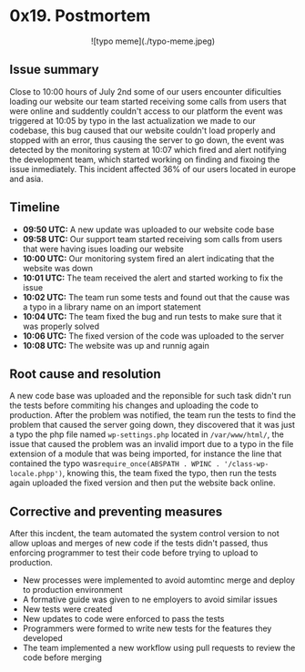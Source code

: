 # 0x19. Postmortem

<center>
![typo meme](./typo-meme.jpeg)
</center>

## Issue summary
Close to 10:00 hours of July 2nd some of our users encounter dificulties loading our website our team started receiving some calls from users that were online and suddently couldn't access to our platform the event was triggered at 10:05 by typo in the last actualization we made to our codebase, this bug caused that our website couldn't load properly and stopped with an error, thus causing the server to go down, the event was detected by the monitoring system at 10:07 which fired and alert notifying the development team, which started working on finding and fixoing the issue inmediately. This incident affected 36% of our users located in europe and asia.

## Timeline
- **09:50 UTC:** A new update was uploaded to our website code base
- **09:58 UTC:** Our support team started receiving som calls from users that were having isues loading our website
- **10:00 UTC:**  Our monitoring system fired an alert indicating that the website was down
- **10:01 UTC:** The team received the alert and started working to fix the issue
- **10:02 UTC:** The team run some tests and found out that the cause was a typo in a library name on an import statement
- **10:04 UTC:** The team fixed the bug and run tests to make sure that it was properly solved
- **10:06 UTC:** The fixed version of the code was uploaded to the server
- **10:08 UTC:** The website was up and runnig again

## Root cause and resolution
A new code base was uploaded and the reponsible for such task didn't run the tests before commiting his changes and uploading the code to production. After the problem was notified, the team run the tests to find the problem that caused the server going down, they discovered that it was just a typo the php file named `wp-settings.php` located in `/var/www/html/`, the issue that caused the problem was an invalid import due to a typo in the file extension of a module that was being imported, for instance the line that contained the typo was`require_once(ABSPATH . WPINC . '/class-wp-locale.phpp')`, knowing this, the team fixed the typo, then run the tests again uploaded the fixed version and then put the website back online.

## Corrective and preventing measures
After this incdent, the team automated the system control version to not allow uploas and merges of new code if the tests didn't passed, thus enforcing programmer to test their code before trying to upload to production.
- New processes were implemented to avoid automtinc merge and deploy to production environment
- A formative guide was given to ne employers to avoid similar issues
- New tests were created
- New updates to code were enforced to pass the tests
- Programmers were formed to write new tests for the features they developed
- The team implemented a new workflow using pull requests to review the code before merging